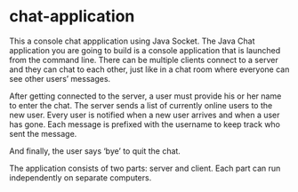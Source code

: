 # chat-application
This a console chat appplication using Java Socket. The Java Chat application you are going to build is a console application that is launched from the command line. There can be multiple clients connect to a server and they can chat to each other, just like in a chat room where everyone can see other users’ messages. 

After getting connected to the server, a user must provide his or her name to enter the chat. The server sends a list of currently online users to the new user.
Every user is notified when a new user arrives and when a user has gone. Each message is prefixed with the username to keep track who sent the message.

And finally, the user says ‘bye’ to quit the chat.

The application consists of two parts: server and client. Each part can run independently on separate computers.
